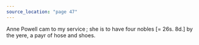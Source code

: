 ```yaml
---
source_location: "page 47"
---
```

Anne Powell cam to my service ; she is to have four nobles [= 26s. 8d.] by the
yere, a payr of hose and shoes.

